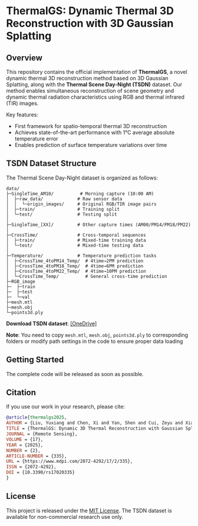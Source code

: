 
# ThermalGS: Dynamic Thermal 3D Reconstruction with 3D Gaussian Splatting


## Overview
This repository contains the official implementation of **ThermalGS**, a novel dynamic thermal 3D reconstruction method based on 3D Gaussian Splatting, along with the **Thermal Scene Day-Night (TSDN)** dataset. Our method enables simultaneous reconstruction of scene geometry and dynamic thermal radiation characteristics using RGB and thermal infrared (TIR) images.

Key features:
- First framework for spatio-temporal thermal 3D reconstruction
- Achieves state-of-the-art performance with 1°C average absolute temperature error
- Enables prediction of surface temperature variations over time

## TSDN Dataset Structure 
The Thermal Scene Day-Night dataset is organized as follows:

```
data/
├─SingleTime_AM10/          # Morning capture (10:00 AM)
│  ├─raw_data/             # Raw sensor data
│  │  └─origin_images/     # Original RGB/TIR image pairs
│  ├─train/                # Training split
│  └─test/                 # Testing split
│
├─SingleTime_[XX]/         # Other capture times (AM00/PM14/PM18/PM22)
│
├─CrossTime/               # Cross-temporal sequences
│  ├─train/                # Mixed-time training data
│  └─test/                 # Mixed-time testing data
│
├─Temperature/             # Temperature prediction tasks
│  ├─CrossTime_4toPM14_Temp/  # 4time→2PM prediction
│  ├─CrossTime_4toPM18_Temp/  # 4time→6PM prediction
│  ├─CrossTime_4toPM22_Temp/  # 4time→10PM prediction
│  └─CrossTime_Temp/          # General cross-time prediction
├─RGB_image
├─  ├─train
├─  ├─test
├─  └─val
├─mesh.mtl
├─mesh.obj
└─points3d.ply
```
​**Download TSDN dataset**:  [[OneDrive]](https://1drv.ms/u/s!AuxIu5p3iyOxiGeExKUHh35V4HWB?e=8UA0IM)
  
   

**Note**: You need to copy `mesh.mtl`, `mesh.obj`, `points3d.ply` to corresponding folders or modify path settings in the code to ensure proper data loading


## Getting Started

The complete code will be released as soon as possible.

## Citation
If you use our work in your research, please cite:
```bibtex
@article{thermalgs2025,
AUTHOR = {Liu, Yuxiang and Chen, Xi and Yan, Shen and Cui, Zeyu and Xiao, Huaxin and Liu, Yu and Zhang, Maojun},
TITLE = {ThermalGS: Dynamic 3D Thermal Reconstruction with Gaussian Splatting},
JOURNAL = {Remote Sensing},
VOLUME = {17},
YEAR = {2025},
NUMBER = {2},
ARTICLE-NUMBER = {335},
URL = {https://www.mdpi.com/2072-4292/17/2/335},
ISSN = {2072-4292},
DOI = {10.3390/rs17020335}
}
```

## License
This project is released under the [MIT License](LICENSE). The TSDN dataset is available for non-commercial research use only.


